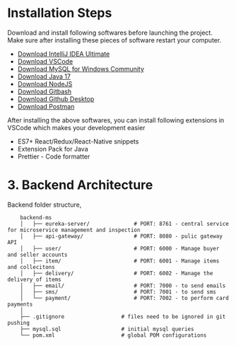 # Installation Steps
Download and install following softwares before launching the project. Make sure after installing these pieces of software restart your computer.
* [Download IntelliJ IDEA Ultimate](https://www.jetbrains.com/idea/download/#section=windows)
* [Download VSCode](https://code.visualstudio.com/download)
* [Download MySQL for Windows Community](https://dev.mysql.com/downloads/installer/)
* [Download Java 17](https://www.oracle.com/java/technologies/javase/jdk17-archive-downloads.html)
* [Download NodeJS](https://nodejs.org/en/download/)
* [Download Gitbash](https://git-scm.com/downloads)
* [Download Github Desktop](https://desktop.github.com/)
* [Download Postman](https://www.postman.com/downloads/)

After installing the above softwares, you can install following extensions in VSCode which makes your development easier
* ES7+ React/Redux/React-Native snippets
* Extension Pack for Java
* Prettier - Code formatter

# 3. Backend Architecture

Backend folder structure,
```
    backend-ms
    │   ├── eureka-server/              # PORT: 8761 - central service for microservice management and inspection
    │   ├── api-gateway/                # PORT: 8080 - pulic gateway API
    │   ├── user/                       # PORT: 6000 - Manage buyer and seller accounts
    │   ├── item/                       # PORT: 6001 - Manage items and collecitons
    │   ├── delivery/                   # PORT: 6002 - Manage the delivery of items
    │   ├── email/                      # PORT: 7000 - to send emails
    │   ├── sms/                        # PORT: 7001 - to send sms
    │   └── payment/                    # PORT: 7002 - to perform card payments
    │
    ├── .gitignore                  # files need to be ignored in git pushing
    ├── mysql.sql                   # initial mysql queries
    └── pom.xml                     # global POM configurations
```